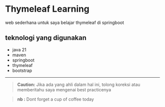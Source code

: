 # Thymeleaf Learning
web sederhana untuk saya belajar thymeleaf di springboot

## teknologi yang digunakan
- java 21
- maven
- springboot
- thymeleaf
- bootstrap

---
> **Caution:** Jika ada yang ahli dalam hal ini, tolong koreksi atau memberitahu saya mengenai best practicenya 

> **nb :** Dont forget a cup of coffee today

